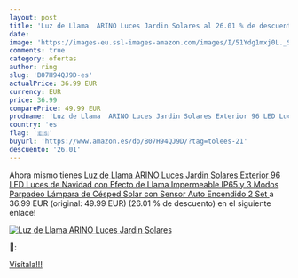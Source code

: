 ```yaml
---
layout: post
title: 'Luz de Llama  ARINO Luces Jardin Solares al 26.01 % de descuento'
date: 
image: 'https://images-eu.ssl-images-amazon.com/images/I/51Ydg1mxj0L._SL200_.jpg'
comments: true
category: ofertas
author: ring
slug: 'B07H94QJ9D-es'
actualPrice: 36.99 EUR
currency: EUR
price: 36.99
comparePrice: 49.99 EUR
prodname: 'Luz de Llama  ARINO Luces Jardin Solares Exterior 96 LED Luces de Navidad con Efecto de Llama  Impermeable IP65 y 3 Modos Parpadeo Lámpara de Césped Solar con Sensor Auto Encendido  2 Set '
country: 'es'
flag: '🇪🇸'
buyurl: 'https://www.amazon.es/dp/B07H94QJ9D/?tag=tolees-21'
descuento: '26.01'
---
```


Ahora mismo tienes [Luz de Llama  ARINO Luces Jardin Solares Exterior 96 LED Luces de Navidad con Efecto de Llama  Impermeable IP65 y 3 Modos Parpadeo Lámpara de Césped Solar con Sensor Auto Encendido  2 Set ](https://www.amazon.es/dp/B07H94QJ9D/?tag=tolees-21) a 36.99 EUR (original: 49.99 EUR) (26.01 %  de descuento) en el siguiente enlace!

[![Luz de Llama  ARINO Luces Jardin Solares](https://images-eu.ssl-images-amazon.com/images/I/51Ydg1mxj0L._SL200_.jpg)](https://www.amazon.es/dp/B07H94QJ9D/?tag=tolees-21)

🔎:


[Visítala!!!](https://www.amazon.es/dp/B07H94QJ9D/?tag=tolees-21)
